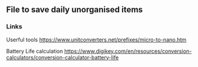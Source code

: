 ## File to save daily unorganised items
### Links

Userful tools
https://www.unitconverters.net/prefixes/micro-to-nano.htm

Battery Life calculation
https://www.digikey.com/en/resources/conversion-calculators/conversion-calculator-battery-life


